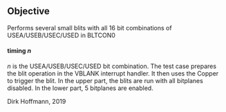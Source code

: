 ## Objective

Performs several small blits with all 16 bit combinations of USEA/USEB/USEC/USED in BLTCON0

#### timing *n*

*n* is the USEA/USEB/USEC/USED bit combination. The test case prepares the blit operation in the VBLANK interrupt handler. It then uses the Copper to trigger the blit. In the upper part, the blits are run with all bitplanes disabled. In the lower part, 5 bitplanes are enabled. 


Dirk Hoffmann, 2019